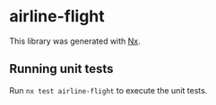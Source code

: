 # airline-flight

This library was generated with [Nx](https://nx.dev).

## Running unit tests

Run `nx test airline-flight` to execute the unit tests.
